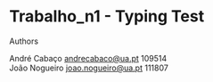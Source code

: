 # Trabalho_n1 - Typing Test

Authors
  
  André Cabaço    andrecabaco@ua.pt     109514   
  João Nogueiro   joao.nogueiro@ua.pt   111807
